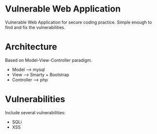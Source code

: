 # Vulnerable Web Application
Vulnerable Web Application for secure coding practice. Simple enough to find and fix the vulnerabilities.

# Architecture
Based on Model-View-Controller paradigm.
- Model --> mysql
- View --> Smarty + Bootstrap
- Controller --> php

# Vulnerabilities 
Include several vulnerabilities:
- SQLi
- XSS
